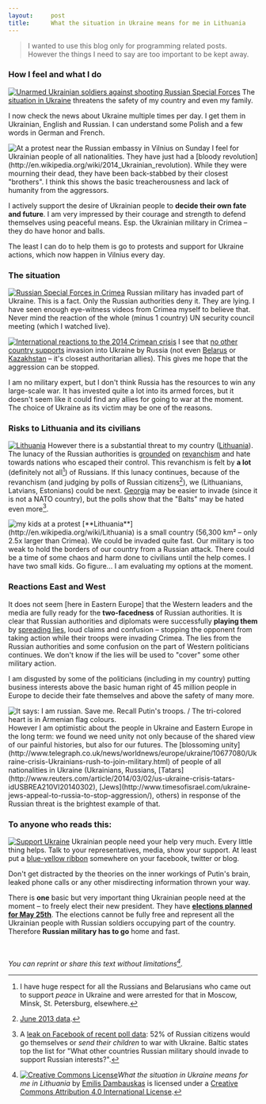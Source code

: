 ```yaml
---
layout:     post
title:      What the situation in Ukraine means for me in Lithuania
---
```

> I wanted to use this blog only for programming related posts. However the things I need to say are too important to be kept away.

### How I feel and what I do

[<img class="quarter" src="/static/2014/unarmed-ua-military-march.jpg" title="Unarmed Ukrainian soldiers against shooting Russian Special Forces">](http://www.youtube.com/watch?v=iZRktdWljmc)
The [situation in Ukraine](http://en.wikipedia.org/wiki/2014_Crimean_crisis) threatens the safety of my country and even my family.

I now check the news about Ukraine multiple times per day. I get them in Ukrainian, English and Russian. I can understand some Polish and a few words in German and French.

<img class="quarter" src="/static/2014/protest-2014-03-03.jpg" title="At a protest near the Russian embassy in Vilnius on Sunday">
I feel for Ukrainian people of all nationalities. They have just had a [bloody revolution](http://en.wikipedia.org/wiki/2014_Ukrainian_revolution). While they were mourning their dead, they have been back-stabbed by their closest "brothers". I think this shows the basic treacherousness and lack of humanity from the aggressors.

I actively support the desire of Ukrainian people to **decide their own fate and future**. I am very impressed by their courage and strength to defend themselves using peaceful means. Esp. the Ukrainian military in Crimea – they do have honor and balls.

The least I can do to help them is go to protests and support for Ukraine actions, which now happen in Vilnius every day.

### The situation

[<img class="quarter" src="/static/2014/ru-military-crimea.jpg" alt="Russian Special Forces in Crimea">](http://www.stopfake.org/en/unknown-armed-individuals-in-sevastopol-turned-out-to-be-russian-special-forces/)
Russian military has invaded part of Ukraine. This is a fact. Only the Russian authorities deny it. They are lying. I have seen enough eye-witness videos from Crimea myself to believe that. Never mind the reaction of the whole (minus 1 country) UN security council meeting (which I watched live).

[<img class="quarter" src="http://upload.wikimedia.org/wikipedia/commons/thumb/4/44/Crimea_reaction_clean.png/800px-Crimea_reaction_clean.png" title="International reactions to the 2014 Crimean crisis">](http://en.wikipedia.org/wiki/International_reaction_to_the_2014_Crimean_crisis)
I see that [no other country supports](http://en.wikipedia.org/wiki/International_reaction_to_the_2014_Crimean_crisis) invasion into Ukraine by Russia (not even [Belarus](http://en.wikipedia.org/wiki/Belarus) or [Kazakhstan](http://en.wikipedia.org/wiki/Kazakhstan) – it's closest authoritarian allies). This gives me hope that the aggression can be stopped.

I am no military expert, but I don't think Russia has the resources to win any large-scale war. It has invested quite a lot into its armed forces, but it doesn't seem like it could find any allies for going to war at the moment. The choice of Ukraine as its victim may be one of the reasons.

### Risks to Lithuania and its civilians

[<img class="third" src="/static/2014/lithuania-on-map.png" alt="Lithuania">](http://en.wikipedia.org/wiki/Lithuania)
However there is a substantial threat to my country ([Lithuania](http://en.wikipedia.org/wiki/Lithuania)). The lunacy of the Russian authorities is [grounded](http://news.bbc.co.uk/2/hi/europe/4480745.stm) on [revanchism](http://en.wikipedia.org/wiki/Revanchism) and hate towards nations who escaped their control. This revanchism is felt by **a lot** (definitely not all[^1]) of Russians. If this lunacy continues, because of the revanchism (and judging by polls of Russian citizens[^2]), we (Lithuanians, Latvians, Estonians) could be next. [Georgia](http://en.wikipedia.org/wiki/Georgia_%28country%29) may be easier to invade (since it is not a NATO country), but the polls show that the "Balts" may be hated even more[^3].

<img class="quarter" src="/static/2014/protest-2014-03-02-ap.jpg" alt="my kids at a protest">
[**Lithuania**](http://en.wikipedia.org/wiki/Lithuania) is a small country (56,300 km² – only 2.5x larger than Crimea). We could be invaded quite fast. Our military is too weak to hold the borders of our country from a Russian attack. There could be a time of some chaos and harm done to civilians until the help comes. I have two small kids. Go figure... I am evaluating my options at the moment.

### Reactions East and West

It does not seem \[here in Eastern Europe\] that the Western leaders and the media are fully ready for the **two-facedness** of Russian authorities. It is clear that Russian authorities and diplomats were successfully **playing them** by [spreading lies](http://www.stopfake.org/en/), loud claims and confusion – stopping the opponent from taking action while their troops were invading Crimea. The lies from the Russian authorities and some confusion on the part of Western politicians continues. We don't know if the lies will be used to "cover" some other military action.

I am disgusted by some of the politicians (including in my country) putting business interests above the basic human right of 45 million people in Europe to decide their fate themselves and above the safety of many more.

<img class="quarter" src="/static/2014/save-russians-from-putin.jpg" title="It says: I am russian. Save me. Recall Putin's troops. / The tri-colored heart is in Armenian flag colours.">
However I am optimistic about the people in Ukraine and Eastern Europe in the long term: we found we need unity not only because of the shared view of our painful histories, but also for our futures. The [blossoming unity](http://www.telegraph.co.uk/news/worldnews/europe/ukraine/10677080/Ukraine-crisis-Ukrainians-rush-to-join-military.html) of people of all nationalities in Ukraine (Ukrainians, Russians, [Tatars](http://www.reuters.com/article/2014/03/02/us-ukraine-crisis-tatars-idUSBREA210VI20140302), [Jews](http://www.timesofisrael.com/ukraine-jews-appeal-to-russia-to-stop-aggression/), others) in response of the Russian threat is the brightest example of that.

### To anyone who reads this:

[<img class="quarter" src="/static/2014/support-ukraine.jpg" alt="Support Ukraine">](https://www.google.com/search?q=support+ukraine&tbm=isch)
Ukrainian people need your help very much. Every little thing helps. Talk to your representatives, media, show your support. At least put a [blue-yellow ribbon](https://www.google.com/search?q=support+ukraine&tbm=isch) somewhere on your facebook, twitter or blog.

Don't get distracted by the theories on the inner workings of Putin's brain, leaked phone calls or any other misdirecting information thrown your way.

There is **one** basic but very important thing Ukrainian people need at the moment – to freely elect their new president. They have [**elections planned for May 25th**](https://en.wikipedia.org/wiki/Ukrainian_presidential_election,_2014). The elections cannot be fully free and represent all the Ukrainian people with Russian soldiers occupying part of the country. Therefore **Russian military has to go** home and fast.

&nbsp;

_You can reprint or share this text without limitations[^4]._


[^1]: I have huge respect for all the Russians and Belarusians who came out to support _peace_ in Ukraine and were arrested for that in Moscow, Minsk, St. Petersburg, elsewhere.

[^2]: [June 2013 data](http://www.ibtimes.com/who-are-russias-allies-enemies-heres-how-russians-view-other-countries-infographic-1409150).

[^3]: A [leak on Facebook of recent poll data](https://www.facebook.com/photo.php?fbid=829408240418617&set=a.242722719087175.81421.100000483476379&type=1): 52% of Russian citizens would go themselves or _send their children_ to war with Ukraine. Baltic states top the list for "What other countries Russian military should invade to support Russian interests?".

[^4]: <a rel="license" href="http://creativecommons.org/licenses/by/4.0/"><img alt="Creative Commons License" style="border-width:0" src="http://i.creativecommons.org/l/by/4.0/88x31.png" /></a><span xmlns:dct="http://purl.org/dc/terms/" href="http://purl.org/dc/dcmitype/Text" property="dct:title" rel="dct:type"><em>What the situation in Ukraine means for me in Lithuania</em></span> by <a xmlns:cc="http://creativecommons.org/ns#" href="http://emilis.github.io/2014/03/06/god-help-ukraine.html" property="cc:attributionName" rel="cc:attributionURL">Emilis Dambauskas</a> is licensed under a <a rel="license" href="http://creativecommons.org/licenses/by/4.0/">Creative Commons Attribution 4.0 International License</a>.
